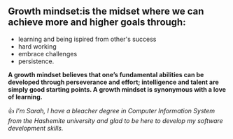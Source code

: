 ## Growth mindset:is the midset where we can achieve more and higher goals through: 
- learning and being ispired from other's success
- hard working
- embrace challenges 
- persistence.

**A growth mindset believes that one’s fundamental abilities can be developed through perseverance and effort; intelligence and talent are simply good starting points. A growth mindset is synonymous with a love of learning.**

:+1: *I'm Sarah, I have a bleacher degree in Computer Information System from the Hashemite university and glad to be here to develop my software development skills.* 